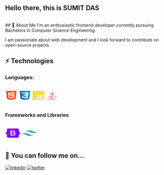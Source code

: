 ## Hello there, this is **SUMIT DAS**
<br>
## 🚀 About Me
I'm an enthusiastic frontend developer currently pursuing Bachelors in Computer Science Engineering.

  I am passionate about web development and I look forward to contribute on open-source projects.
<br>

## ⚡ Technologies
### Languages:
<div style="display: inline_block"><br>
  <img align="center" alt="sumit-HTML" height="30" width="40" src="https://raw.githubusercontent.com/devicons/devicon/master/icons/html5/html5-original.svg">
  <img align="center" alt="sumit-CSS" height="30" width="40" src="https://raw.githubusercontent.com/devicons/devicon/master/icons/css3/css3-original.svg">
  <img align="center" alt="sumit-Js" height="30" width="40" src="https://raw.githubusercontent.com/devicons/devicon/master/icons/javascript/javascript-plain.svg">
<img align="center" alt="sumit-Java" height="30" width="40" src="https://raw.githubusercontent.com/devicons/devicon/master/icons/java/java-plain.svg">

</div>
<br>

### Frameworks and Libraries
<div style style="display: inline_block"><br>
    <img align="center" alt="Rafa-Js" height="30" width="50" src="https://raw.githubusercontent.com/devicons/devicon/master/icons/bootstrap/bootstrap-original.svg">
    <img align="center" alt="Rafa-Js" height="30" width="50" src="https://raw.githubusercontent.com/devicons/devicon/master/icons/tailwindcss/tailwindcss-plain.svg">   
</div>
<br>

## 🔗 You can follow me on...
<!-- [![portfolio](https://img.shields.io/badge/my_portfolio-000?style=for-the-badge&logo=ko-fi&logoColor=white)](https://katherinempeterson.com/) -->
[![linkedin](https://img.shields.io/badge/linkedin-0A66C2?style=for-the-badge&logo=linkedin&logoColor=white)](https://www.linkedin.com/in/sumit-das-a661b01ba/)
[![twitter](https://img.shields.io/badge/twitter-1DA1F2?style=for-the-badge&logo=twitter&logoColor=white)](https://twitter.com/sumitdas0849)
